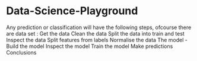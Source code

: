# Data-Science-Playground
Any prediction or classification will have the following steps, ofcourse there are data set :
Get the data
Clean the data
Split the data into train and test
Inspect the data
Split features from labels
Normalise the data 
The model - Build the model
            Inspect the model
            Train the model
            Make predictions
Conclusions
